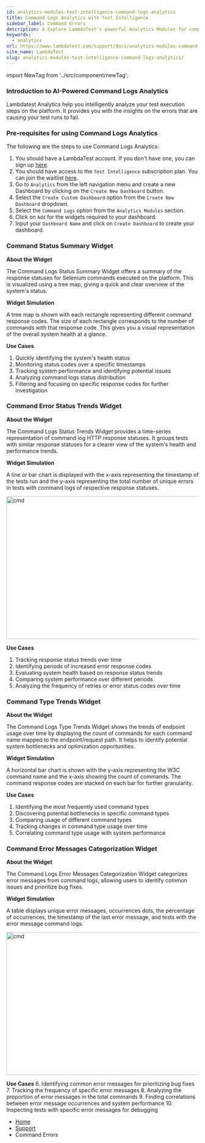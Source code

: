 ```yaml
---
id: analytics-modules-test-intelligence-command-logs-analytics
title: Command Logs Analytics with Test Intelligence
sidebar_label: Command Errors
description: A Explore LambdaTest's powerful Analytics Modules for comprehensive test intelligence and command logs analytics. Elevate your testing efficiency today.
keywords:
  - analytics
url: https://www.lambdatest.com/support/docs/analytics-modules-command-logs/
site_name: LambdaTest
slug: analytics-modules-test-intelligence-command-logs-analytics/
---
```


import NewTag from '../src/component/newTag';


<script type="application/ld+json"
      dangerouslySetInnerHTML={{ __html: JSON.stringify({
       "@context": "https://schema.org",
        "@type": "BreadcrumbList",
        "itemListElement": [{
          "@type": "ListItem",
          "position": 1,
          "name": "Home",
          "item": "https://www.lambdatest.com"
        },{
          "@type": "ListItem",
          "position": 2,
          "name": "Support",
          "item": "https://www.lambdatest.com/support/docs/"
        },{
          "@type": "ListItem",
          "position": 3,
          "name": "Test Overview",
          "item": "https://www.lambdatest.com/support/docs/analytics-modules-flaky-test/"
        }]
      })
    }}
></script>


### Introduction to AI-Powered Command Logs Analytics

Lambdatest Analytics help you intelligently analyze your test execution steps on the platform. It provides you with the insights on the errors that are causing your test runs to fail. 


### Pre-requisites for using Command Logs Analytics
The following are the steps to use Command Logs Analytics:
1. You should have a LambdaTest account. If you don't have one, you can sign up [here](https://accounts.lambdatest.com/register).
2. You should have access to the `Test Intelligence` subscription plan. You can join the waitlist [here](https://www.lambdatest.com/test-intelligence).
3. Go to `Analytics` from the left navigation menu and create a new Dashboard by clicking on the `Create New Dashboard` button.
4. Select the `Create Custom Dashboard` option from the `Create New Dashboard` dropdown.
5. Select the `Command Logs` option from the `Analytics Modules` section.
6. Click on `Add` for the widgets required to your dashboard. 
7. Input your `Dashboard Name` and click on `Create Dashboard` to create your dashboard.


### **Command Status Summary Widget** <NewTag value="BETA" bgColor="#ffec02" color="#000" />

   **About the Widget**
   
   The Command Logs Status Summary Widget offers a summary of the response statuses for Selenium commands executed on the platform. This is visualized using a tree map, giving a quick and clear overview of the system's status.

   **Widget Simulation**

   A tree map is shown with each rectangle representing different command response codes. The size of each rectangle corresponds to the number of commands with that response code. This gives you a visual representation of the overall system health at a glance. 

   **Use Cases**
   1. Quickly identifying the system's health status
   2. Monitoring status codes over a specific timestamps
   3. Tracking system performance and identifying potential issues
   4. Analyzing command logs status distribution
   5. Filtering and focusing on specific response codes for further investigation

### **Command Error Status Trends Widget** <NewTag value="BETA" bgColor="#ffec02" color="#000" />

   **About the Widget**

   The Command Logs Status Trends Widget provides a time-series representation of command log HTTP response statuses. It groups tests with similar response statuses for a clearer view of the system's health and performance trends.

   **Widget Simulation**

   A line or bar chart is displayed with the x-axis representing the timestamp of the tests run and the y-axis representing the total number of unique errors in tests with command logs of respective response statuses. 

   <img loading="lazy" src="https://www.lambdatest.com/resources/images/errorAi.png" alt="cmd" width="768" height="373" className="doc_img"/>

   **Use Cases**
   1. Tracking response status trends over time
   2. Identifying periods of increased error response codes
   3. Evaluating system health based on response status trends
   4. Comparing system performance over different periods
   5. Analyzing the frequency of retries or error status codes over time

### **Command Type Trends Widget** <NewTag value="BETA" bgColor="#ffec02" color="#000" />

   **About the Widget** 

   The Command Logs Type Trends Widget shows the trends of endpoint usage over time by displaying the count of commands for each command name mapped to the endpoint/request path. It helps to identify potential system bottlenecks and optimization opportunities.

   **Widget Simulation**

   A horizontal bar chart is shown with the y-axis representing the W3C command name and the x-axis showing the count of commands. The command response codes are stacked on each bar for further granularity.

   **Use Cases**
   1. Identifying the most frequently used command types
   2. Discovering potential bottlenecks in specific command types
   3. Comparing usage of different command types
   4. Tracking changes in command type usage over time
   5. Correlating command type usage with system performance

### **Command Error Messages Categorization Widget** <NewTag value="BETA" bgColor="#ffec02" color="#000" />

   **About the Widget** 

   The Command Logs Error Messages Categorization Widget categorizes error messages from command logs, allowing users to identify common issues and prioritize bug fixes. 

   **Widget Simulation**

   A table displays unique error messages, occurrences dots, the percentage of occurrences, the timestamp of the last error message, and tests with the error message command logs.

   <img loading="lazy" src="https://www.lambdatest.com/resources/images/commandaifold.webp" alt="cmd" width="768" height="373" className="doc_img"/>

   **Use Cases**
   6. Identifying common error messages for prioritizing bug fixes
   7. Tracking the frequency of specific error messages
   8. Analyzing the proportion of error messages in the total commands
   9. Finding correlations between error message occurrences and system performance
   10. Inspecting tests with specific error messages for debugging


<nav aria-label="breadcrumbs">
  <ul className="breadcrumbs">
    <li className="breadcrumbs__item">
      <a className="breadcrumbs__link" target="_self" href="https://www.lambdatest.com">
        Home
      </a>
    </li>
    <li className="breadcrumbs__item">
      <a className="breadcrumbs__link" target="_self" href="https://www.lambdatest.com/support/docs/">
        Support
      </a>
    </li>
    <li className="breadcrumbs__item breadcrumbs__item--active">
      <span className="breadcrumbs__link">
      Command Errors 
      </span>
    </li>
  </ul>
</nav>